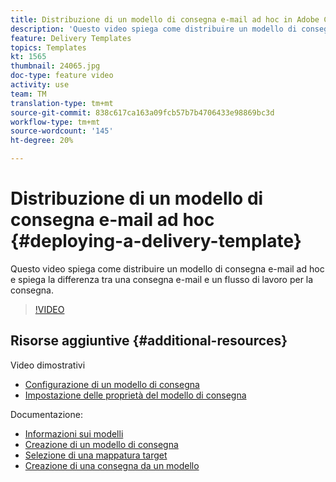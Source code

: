 ```yaml
---
title: Distribuzione di un modello di consegna e-mail ad hoc in Adobe Campaign Classic
description: 'Questo video spiega come distribuire un modello di consegna e-mail ad hoc e spiega la differenza tra una consegna e-mail e un flusso di lavoro per la consegna. '
feature: Delivery Templates
topics: Templates
kt: 1565
thumbnail: 24065.jpg
doc-type: feature video
activity: use
team: TM
translation-type: tm+mt
source-git-commit: 838c617ca163a09fcb57b7b4706433e98869bc3d
workflow-type: tm+mt
source-wordcount: '145'
ht-degree: 20%

---
```



# Distribuzione di un modello di consegna e-mail ad hoc {#deploying-a-delivery-template}

Questo video spiega come distribuire un modello di consegna e-mail ad hoc e spiega la differenza tra una consegna e-mail e un flusso di lavoro per la consegna.

>[!VIDEO](https://video.tv.adobe.com/v/24065?quality=12)

## Risorse aggiuntive {#additional-resources}

Video dimostrativi
* [Configurazione di un modello di consegna](/help/sending-messages/using-delivery-templates/configuring-a-delivery-template.md)
* [Impostazione delle proprietà del modello di consegna](/help/sending-messages/using-delivery-templates/setting-delivery-template-properties.md)

Documentazione:

* [Informazioni sui modelli](https://docs.campaign.adobe.com/doc/AC/en/DLV_Using_delivery_templates_About_templates.html)
* [Creazione di un modello di consegna](https://docs.campaign.adobe.com/doc/AC/en/DLV_Using_delivery_templates_Creating_a_delivery_template.html)
* [Selezione di una mappatura target](https://docs.campaign.adobe.com/doc/AC/en/DLV_Using_delivery_templates_Selecting_a_target_mapping.html)
* [Creazione di una consegna da un modello](https://docs.campaign.adobe.com/doc/AC/en/DLV_Using_delivery_templates_Creating_a_delivery_from_a_template.html)
